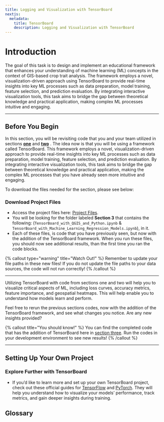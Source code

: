 ```yaml
---
title: Logging and Visualization with TensorBoard
nextjs:
  metadata:
    title: TensorBoard
    description: Logging and Visualization with TensorBoard
---
```


# Introduction

The goal of this task is to design and implement an educational framework that enhances your understanding of machine learning (ML) concepts in the context of GIS-based crop trait analysis. The framework employs a novel, visualization-driven approach using TensorBoard to provide real-time insights into key ML processes such as data preparation, model training, feature selection, and prediction evaluation. By integrating interactive visualization tools, this task aims to bridge the gap between theoretical knowledge and practical application, making complex ML processes intuitive and engaging.

---

## Before You Begin

In this section, you will be revisiting code that you and your team utilized in sections [**one**](/docs/heatmap-generation) and [**two**](/docs/machine-learning) . The idea now is that you will be using a framework called TensorBoard. This framework employs a novel, visualization-driven approach to provide real-time insights into key ML processes such as data preparation, model training, feature selection, and prediction evaluation. By integrating interactive visualization tools, this task aims to bridge the gap between theoretical knowledge and practical application, making the complex ML processes that you have already seen more intuitive and engaging.

To download the files needed for the section, please see below:

### Download Project Files

- Access the project files here: [Project Files](https://drive.google.com/drive/folders/1tVPbNnlWsZem3CviXxUAObnSZgv9GWk3).
- You will be looking for the folder labeled **Section 3** that contains the following: (`TensorBoard_with_QGIS_and_Python.ipynb` &
  `TensorBoard_with_Machine_Learning_Regression_Models.ipynb`), in it.
- Each of these files, is code that you have previously seen, but now with the addition of the TensorBoard framework. When you run these files, you should now see additional results, than the first time you ran the code blocks.

{% callout type="warning" title="Watch Out!" %}
Remember to update your file paths in these new files! If you do not update the file paths to your data sources, the code will not run correctly!
{% /callout %}

---

Utilizing TensorBoard with code from sections one and two will help you to visualize critical aspects of ML, including loss curves, accuracy metrics, feature importance, and geospatial heatmaps. This will help enable you to understand how models learn and perform.

Feel free to rerun the previous sections codes, now with the addition of the TensorBoard framework, and see what changes you notice. Are any new insights provided?

{% callout title="You should know!" %}
You can find the completed code that has the addition of TensorBoard here in [section three](https://drive.google.com/drive/folders/1tVPbNnlWsZem3CviXxUAObnSZgv9GWk3). Run the codes in your development environment to see new results!
{% /callout %}

---

## Setting Up Your Own Project

### Explore Further with TensorBoard

- If you’d like to learn more and set up your own TensorBoard project, check out these official guides for [TensorFlow](https://www.tensorflow.org/tensorboard/get_started) and [PyTorch](https://pytorch.org/tutorials/recipes/recipes/tensorboard_with_pytorch.html). They will help you understand how to visualize your models’ performance, track metrics, and gain deeper insights during training.

<!-- 1. **Open your terminal or command prompt** (e.g., PowerShell on Windows, Terminal on macOS/Linux).

2. **Install the required packages** using pip:
   ```bash
   pip install tensorboard jupyter-tensorboard tensorboardX
   ```

- Tensorboard is the main visualization tool.
- Jupyter-tensorboard helps integrate TensorBoard into Jupyter notebooks.
- TensorboardX is a helper library that makes logging simpler for various frameworks (like PyTorch).

3. **Verify** the installation:
   ```bash
   pip show tensorboard
   pip show jupyter-tensorboard
   pip show tensorboardX
   ```
4. **(Optional)** In Jupyter Notebook:

- If you want to run TensorBoard inside a Jupyter Notebook, you might need to load the extension

  ```bash
  jupyter nbextension enable --py tensorboard

  ```

  - Check your Jupyter environment’s documentation if you have any issues.

## Logging

### Log Data Statistics

1. **Import the necessary libraries** in your Python script or Jupyter Notebook:

   ```bash
   from torch.utils.tensorboard import SummaryWriter
   import numpy as np
   ```

2. **Create and Initialize** a SummaryWriter that will save logs to a folder named _"runs"_:

   ```bash
    writer = SummaryWriter(log_dir="runs/data_stats_demo")
   ```

3. **Calculate and log basic statistics** (like mean and standard deviation) for your dataset. For example:

   ```py
    # Suppose 'data' is a NumPy array of your numeric values
   data = np.array([5, 10, 15, 20])
   mean_value = np.mean(data)
   std_value = np.std(data)

   # Log the values
   writer.add_scalar("DataStats/mean", mean_value, 0)
   writer.add_scalar("DataStats/std", std_value, 0)
   ```

4. **Close the writer** when finished:

   ```bash
   writer.close()
   ```

5. **Start Tensorboard** to see the logs:
   ```bash
   tensorboard --logdir=runs
   ```

- Open your browser and go to http://localhost:6006 to view the DataStats logs.

### Log Preprocessing Steps

1. **Track any changes in your dataset** during preprocessing, such as handling missing values or feature normalization.

2. Use **SummaryWriter** to record the steps. For example:

   ```py
   # Re-initialize a writer for preprocessing logs
   writer = SummaryWriter(log_dir="runs/preprocessing_logs")

   # Example: Count missing values before and after cleaning
   missing_before = 10
   missing_after = 2

   writer.add_scalar("Preprocessing/missing_values_before", missing_before, 0)
   writer.add_scalar("Preprocessing/missing_values_after",  missing_after,  0)

   # Example: Log a normalization factor
   normalization_factor = 0.01
   writer.add_scalar("Preprocessing/normalization_factor", normalization_factor, 0)

   writer.close()

   ```

- Check the Preprocessing section to visualize how your data changed.

### Log Model Training Metrics

1. **Import or define your model**. Then, while training, **record your metrics** (e.g., Mean Squared Error (MSE), R² score) at each epoch or iteration:

   ```py
   # Re-initialize a writer for preprocessing logs
   writer = SummaryWriter(log_dir="runs/preprocessing_logs")

   # Example: Count missing values before and after cleaning
   missing_before = 10
   missing_after = 2

   writer.add_scalar("Preprocessing/missing_values_before", missing_before, 0)
   writer.add_scalar("Preprocessing/missing_values_after",  missing_after,  0)

   # Example: Log a normalization factor
   normalization_factor = 0.01
   writer.add_scalar("Preprocessing/normalization_factor", normalization_factor, 0)

   writer.close()

   ```

2. **Start or refresh** TensorBoard to watch your training metrics evolve:

   ```bash
   tensorboard --logdir=runs
   ```

- Under Training, you should see how MSE and R² change over the epochs.

### Log Hyperparameter Tuning Results

1. **Try different hyperparameters** in your model (e.g., learning rate, number of layers, or regularization parameter).

2. **Log the results** for each hyperparameter setting:

   ```py
   # We'll try a few learning rates and log the final MSE for each
    for lr in [0.001, 0.01, 0.1]:
        writer = SummaryWriter(log_dir=f"runs/hparam_tuning_lr_{lr}")

        # ... train model with learning rate 'lr' ...
        final_mse = 0.4  # placeholder for final MSE

        writer.add_scalar("HParam/MSE", final_mse, 0)
        writer.close()
   ```

3. **Compare the logs** in TensorBoard:

   ```bash
   tensorboard --logdir=runs
   ```

- Look at each run (hparam_tuning_lr_0.001, etc.) side by side to see which hyperparameters work best.

### Log Predictions vs. Actual Values

1. After **training your model**, generate predictions on a test set:

   ```py
    # Assume y_test are actual values, y_pred are model predictions
    y_test = [3, 5, 7, 9]
    y_pred = [2.8, 5.2, 6.9, 9.1]

   ```

2. **Create a plot** to compare the predictions vs. the actual values:

   ```py
    import matplotlib.pyplot as plt

    plt.figure()
    plt.scatter(y_test, y_pred, label='Pred vs. Actual')
    plt.plot([min(y_test), max(y_test)], [min(y_test), max(y_test)], color='red', label='y=x line')
    plt.xlabel('Actual')
    plt.ylabel('Predicted')
    plt.legend()
    plt.savefig('pred_vs_actual.png')
    plt.close()

   ```

3. **Log the image** with TensorBoard:

   ```py
    from PIL import Image
    import torchvision

    writer = SummaryWriter(log_dir="runs/predictions_vs_actual")
    image = Image.open('pred_vs_actual.png')
    image_tensor = torchvision.transforms.ToTensor()(image)
    writer.add_image('PredVsActual', image_tensor, 0)
    writer.close()

   ```

4. **Open TensorBoard** to visually inspect how well the model did:

   ```bash
    tensorboard --logdir=runs

   ```

### Log Feature Importance

- If your model computes feature importance scores (e.g., in tree-based models):

1. Obtain **feature importance** values:

   ```py
    feature_names = ["feature1", "feature2", "feature3"]
    importance_scores = [0.3, 0.5, 0.2]  # example values


   ```

2. Log each feature’s importance **as a scalar**:

   ```py
   writer = SummaryWriter(log_dir="runs/feature_importance")
   for i, score in enumerate(importance_scores):
      writer.add_scalar(f"FeatureImportance/{feature_names[i]}", score, 0)
   writer.close()


   ```

3. **Visualize** in TensorBoard:

   ```bash
   tensorboard --logdir=runs

   ```

### Log a Heatmap of Predictions

- If your data is spatial or you want to visualize your predictions as a heatmap:

1. Generate a **2D (or 3D)** array representing spatial predictions:

   ```py
   predictions_map = np.random.rand(10, 10)  # example 10x10 grid


   ```

2. **Convert the array** to a color-mapped image:

   ```py
    import matplotlib.pyplot as plt

    plt.imshow(predictions_map, cmap='viridis')
    plt.colorbar(label='Prediction Value')
    plt.title('Prediction Heatmap')
    plt.savefig('prediction_heatmap.png')
    plt.close()


   ```

3. **Log the heatmap** in TensorBoard:

   ```py
    writer = SummaryWriter(log_dir="runs/prediction_heatmap")
    image = Image.open('prediction_heatmap.png')
    image_tensor = torchvision.transforms.ToTensor()(image)
    writer.add_image('Heatmap', image_tensor, 0)
    writer.close()


   ```

4. **Check TensorBoard**

   ```bash
    tensorboard --logdir=runs

   ```

- Under Heatmap, explore the spatial distribution of your predictions.

## Final Notes

- Each logging action writes information to a log directory. You can rename it or organize it by project, date, or model version.
- TensorBoard runs on port 6006 by default, so you can access the dashboard in your browser at **http://localhost:6006**.
- Remember to close your SummaryWriter to ensure all logs are properly saved.
- If you run into issues with permissions or path errors, double-check the directory you are writing to (e.g., **_C:\Users\YourName_** on Windows or **_/home/yourname_** on Linux).
  {% callout title="Good luck!" %}
  These steps should give you a solid foundation for logging and visualizing everything from raw data stats to complex model metrics, all in TensorBoard. Happy logging!
  {% /callout %} -->

## Glossary
